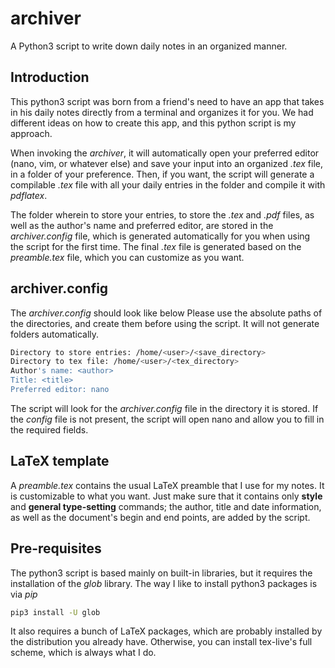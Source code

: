 # archiver
A Python3 script to write down daily notes in an organized manner.

## Introduction
This python3 script was born from a friend's need to have an app that takes in his daily notes directly from a terminal and organizes it for you. We had different ideas on how to create this app, and this python script is my approach.

When invoking the *archiver*, it will automatically open your preferred editor (nano, vim, or whatever else) and save your input into an organized *.tex* file, in a folder of your preference. Then, if you want, the script will generate a compilable *.tex* file with all your daily entries in the folder and compile it with *pdflatex*.

The folder wherein to store your entries, to store the *.tex* and *.pdf* files, as well as the author's name and preferred editor, are stored in the *archiver.config* file, which is generated automatically for you when using the script for the first time. The final *.tex* file is generated based on the *preamble.tex* file, which you can customize as you want.

## archiver.config
The *archiver.config* should look like below Please use the absolute paths of the directories, and create them before using the script. It will not generate folders automatically.

```bash
Directory to store entries: /home/<user>/<save_directory>
Directory to tex file: /home/<user>/<tex_directory>
Author's name: <author>
Title: <title>
Preferred editor: nano
```

The script will look for the *archiver.config* file in the directory it is stored. If the *config* file is not present, the script will open nano and allow you to fill in the required fields.

## LaTeX template
A *preamble.tex* contains the usual LaTeX preamble that I use for my notes. It is customizable to what you want. Just make sure that it contains only **style** and **general type-setting** commands; the author, title and date information, as well as the document's begin and end points, are added by the script.

## Pre-requisites
The python3 script is based mainly on built-in libraries, but it requires the installation of the *glob* library. The way I like to install python3 packages is via *pip*

```bash
pip3 install -U glob
```

It also requires a bunch of LaTeX packages, which are probably installed by the distribution you already have. Otherwise, you can install tex-live's full scheme, which is always what I do. 
